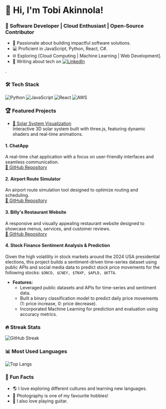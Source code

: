 # 👋 Hi, I'm Tobi Akinnola!
### 🚀 Software Developer | Cloud Enthusiast | Open-Source Contributor
- 🌟 Passionate about building impactful software solutions.
- 💻 Proficient in  JavaScript, Python, React, C#.
- 🌐 Exploring [Cloud Computing | Machine Learning | Web Development].
- 📝 Writing about tech on [![LinkedIn](https://img.shields.io/badge/LinkedIn-blue?style=flat&logo=linkedin&logoColor=white)](https://linkedin.com/in/oluwatobi-akinnola)

.
### 🛠️ Tech Stack
![Python](https://img.shields.io/badge/Python-3776AB?style=for-the-badge&logo=python&logoColor=white)
![JavaScript](https://img.shields.io/badge/JavaScript-F7DF1E?style=for-the-badge&logo=javascript&logoColor=black)
![React](https://img.shields.io/badge/React-61DAFB?style=for-the-badge&logo=react&logoColor=black)
![AWS](https://img.shields.io/badge/AWS-FF9900?style=for-the-badge&logo=amazon-aws&logoColor=white)

### 🏆 Featured Projects
- [🌌 Solar System Visualization](https://github.com/tobivader/solarsystemjs-)  
  Interactive 3D solar system built with three.js, featuring dynamic shaders and real-time animations.
#### **1. ChatApp**  
A real-time chat application with a focus on user-friendly interfaces and seamless communication.  
[🔗 GitHub Repository](https://github.com/tobivader/Chatapp)

#### **2. Airport Route Simulator**  
An airport route simulation tool designed to optimize routing and scheduling.  
[🔗 GitHub Repository](https://github.com/tobivader/Airport-route-sim-)

#### **3. Billy's Restaurant Website**  
A responsive and visually appealing restaurant website designed to showcase menus, services, and customer reviews.  
[🔗 GitHub Repository](https://github.com/tobivader/Billys-Restaurant)

#### **4. Stock Finance Sentiment Analysis & Prediction**  
Given the high volatility in stock markets around the 2024 USA presidential elections, this project builds a sentiment-driven time-series dataset using public APIs and social media data to predict stock price movements for the following stocks: `$ONCO, $CNEY, $TNXP, $APLD, $KTTA`.  

- **Features:**  
  - Leveraged public datasets and APIs for time-series and sentiment data.
  - Built a binary classification model to predict daily price movements (1: price increase, 0: price decrease).
  - Incorporated Machine Learning for prediction and evaluation using accuracy metrics.


### 🔥 Streak Stats

![GitHub Streak](https://github-readme-streak-stats.herokuapp.com/?user=tobivader&theme=radical)


### 📊 Most Used Languages
![Top Langs](https://github-readme-stats.vercel.app/api/top-langs/?username=tobivader&layout=compact&theme=radical)

### 🎉 Fun Facts
- 🌎 I love exploring different cultures and learning new languages.
- 📸 Photography is one of my favourite hobbies!
- 🤖 I also love playing guitar.


